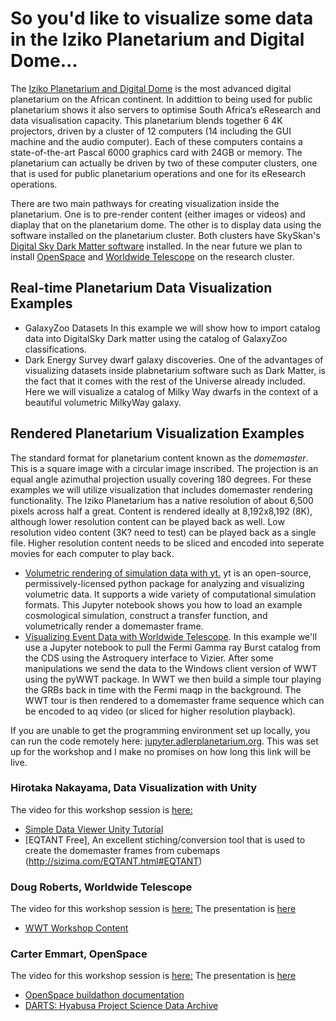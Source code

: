 # So you'd like to visualize some data in the Iziko Planetarium and Digital Dome...

The [Iziko Planetarium and Digital Dome](https://www.iziko.org.za/museums/planetarium) is the most advanced digital planetarium on the African continent. In addittion to being used for public planetarium shows it also servers to optimise South Africa’s eResearch and data visualisation capacity. This planetarium blends together 6 4K projectors, driven by a cluster of 12 computers (14 including the GUI machine and the audio computer). Each of these computers contains a state-of-the-art Pascal 6000 graphics card with 24GB or memory. The planetarium can actually be driven by two of these computer clusters, one that is used for public planetarium operations and one for its eResearch operations.

There are two main pathways for creating visualization inside the planetarium. One is to pre-render content (either images or videos) and diaplay that on the planetarium dome. The other is to display data using the software installed on the planetarium cluster. Both clusters have SkySkan's [Digital Sky Dark Matter software](https://www.skyskan.com/products/ds) installed. In the near future we plan to install [OpenSpace](http://openspaceproject.com/) and [Worldwide Telescope](http://worldwidetelescope.org/webclient/) on the research cluster. 

## Real-time Planetarium Data Visualization Examples

* GalaxyZoo Datasets In this example we will show how to import catalog data into DigitalSky Dark matter using the catalog of GalaxyZoo classifications.
* Dark Energy Survey dwarf galaxy discoveries. One of the advantages of visualizing datasets inside plabnetarium software such as Dark Matter, is the fact that it comes with the rest of the Universe already included. Here we will visualize a catalog of Milky Way dwarfs in the context of a beautiful volumetric MilkyWay galaxy.

## Rendered Planetarium Visualization Examples

The standard format for planetarium content known as the *domemaster*. This is a square image with a circular image inscribed. The projection is an equal angle azimuthal projection usually covering 180 degrees. For these examples we will utilize visualization that includes domemaster rendering functionality. The Iziko Planetarium has a native resolution of about 6,500 pixels across half a great. Content is rendered ideally at 8,192x8,192 (8K), although lower resolution content can be played back as well. Low resolution video content (3K? need to test) can be played back as a single file. Higher resolution content needs to be sliced and encoded into seperate movies for each computer to play back.

* [Volumetric rendering of simulation data with yt.](https://github.com/IPSScienceVisualization/Workshops/blob/master/Tokyo2017/Volumetric%20Fisheye%20Rendering%20with%20yt.ipynb) yt is an open-source, permissively-licensed python package for analyzing and visualizing volumetric data. It supports a wide variety of computational simulation formats. This Jupyter notebook shows you how to load an example cosmological simulation, construct a transfer function, and volumetrically render a domemaster frame.
* [Visualizing Event Data with Worldwide Telescope](). In this example we'll use a Jupyter notebook to pull the Fermi Gamma ray Burst catalog from the CDS using the Astroquery interface to Vizier. After some manipulations we send the data to the Windows client version of WWT using the pyWWT package. In WWT we then build a simple tour playing the GRBs back in time with the Fermi maqp in the background. The WWT tour is then rendered to a domemaster frame sequence which can be encoded to aq video (or sliced for higher resolution playback).



If you are unable to get the programming environment set up locally, you can run the code remotely here: [jupyter.adlerplanetarium.org](http://jupyter.adlerplanetarium.org). This was set up for the workshop and I make no promises on how long this link will be live.

### Hirotaka Nakayama, Data Visualization with Unity
The video for this workshop session is [here:](http://www.youtube.com/watch?v=NO4iiRdXXt0&t=4h38m25s)

* [Simple Data Viewer Unity Tutorial](https://github.com/sizima/SimpleDataViewer)
* [EQTANT Free], An excellent stiching/conversion tool that is used to create the domemaster frames from cubemaps (http://sizima.com/EQTANT.html#EQTANT)

### Doug Roberts, Worldwide Telescope
The video for this workshop session is [here:](https://www.youtube.com/watch?v=N6RDqBWzqt4&t=1h17m8s)
The presentation is [here](http://prc.nao.ac.jp/fukyu/dtod/pdf/w2.pdf)

* [WWT Workshop Content](http://wwtworkshops.org/)

### Carter Emmart, OpenSpace
The video for this workshop session is [here:](https://www.youtube.com/watch?v=N6RDqBWzqt4&t=2h30m10s)
The presentation is [here](http://prc.nao.ac.jp/fukyu/dtod/pdf/w3.pdf)

* [OpenSpace buildathon documentation](https://openspacenyc.splashthat.com/)
* [DARTS: Hyabusa Project Science Data Archive](https://darts.isas.jaxa.jp/planet/project/hayabusa/spice.html)







